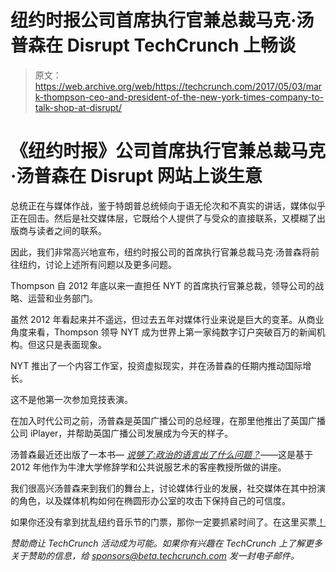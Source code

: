 # 纽约时报公司首席执行官兼总裁马克·汤普森在 Disrupt TechCrunch 上畅谈

> 原文：<https://web.archive.org/web/https://techcrunch.com/2017/05/03/mark-thompson-ceo-and-president-of-the-new-york-times-company-to-talk-shop-at-disrupt/>

# 《纽约时报》公司首席执行官兼总裁马克·汤普森在 Disrupt 网站上谈生意

总统正在与媒体作战，鉴于特朗普总统倾向于语无伦次和不真实的讲话，媒体似乎正在回击。然后是社交媒体层，它既给个人提供了与受众的直接联系，又模糊了出版商与读者之间的联系。

因此，我们非常高兴地宣布，纽约时报公司的首席执行官兼总裁马克·汤普森将前往纽约，讨论上述所有问题以及更多问题。

Thompson 自 2012 年底以来一直担任 NYT 的首席执行官兼总裁，领导公司的战略、运营和业务部门。

虽然 2012 年看起来并不遥远，但过去五年对媒体行业来说是巨大的变革。从商业角度来看，Thompson 领导 NYT 成为世界上第一家纯数字订户突破百万的新闻机构。但这只是表面现象。

NYT 推出了一个内容工作室，投资虚拟现实，并在汤普森的任期内推动国际增长。

这不是他第一次参加竞技表演。

在加入时代公司之前，汤普森是英国广播公司的总经理，在那里他推出了英国广播公司 iPlayer，并帮助英国广播公司发展成为今天的样子。

汤普森最近还出版了一本书— *[说够了:政治的语言出了什么问题？](https://web.archive.org/web/20221006131330/https://www.amazon.com/Enough-Said-Whats-Language-Politics/dp/1250059577)*——这是基于 2012 年他作为牛津大学修辞学和公共说服艺术的客座教授所做的讲座。

我们很高兴汤普森来到我们的舞台上，讨论媒体行业的发展，社交媒体在其中扮演的角色，以及媒体机构如何在椭圆形办公室的攻击下保持自己的可信度。

如果你还没有拿到扰乱纽约音乐节的门票，那你一定要抓紧时间了。在这里买票[！](https://web.archive.org/web/20221006131330/https://beta.techcrunch.com/event-info/disrupt-ny-2017/)

*赞助商让 TechCrunch 活动成为可能。如果你有兴趣在 TechCrunch 上了解更多关于赞助的信息，给 sponsors@beta.techcrunch.com 发一封电子邮件。*